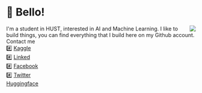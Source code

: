 # 👋 Bello!
<a href="#">
<img align="right" src="https://github-readme-stats.vercel.app/api?username=congdinhchi&theme=great-gatsby&show_icons=true">
</a>

I'm a student in HUST, interested in AI and Machine Learning. I like to build things, you can find everything that I build here on my Github account.  
Contact me    
#️⃣ [Kaggle](https://www.kaggle.com/dinhchicong)  
#️⃣ [Linked](https://www.linkedin.com/in/dinhchicong/)  
#️⃣ [Facebook](https://www.facebook.com/dinhchicongf9)  
#️⃣ [Twitter](https://twitter.com/dinhchicongf9)  
[Huggingface](https://huggingface.co/congdc)

